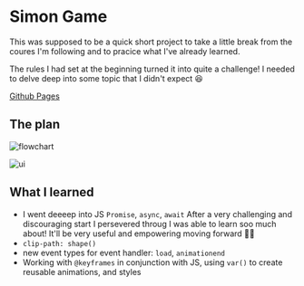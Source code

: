 # Simon Game
This was supposed to be a quick short project to take a little break from the coures I'm following and to pracice what I've already learned.

The rules I had set at the beginning turned it into quite a challenge! 
I needed to delve deep into some topic that I didn't expect 😆

[Github Pages](https://mgrzb451.github.io/webdevpractice-simon/)

## The plan
![flowchart](https://github.com/user-attachments/assets/22311132-8a2d-4143-8fc1-eafa369267f5)

![ui](https://github.com/user-attachments/assets/03496a43-4fe3-482a-89ca-d2c23f4a5ed9)


## What I learned

* I went deeeep into JS `Promise`, `async`, `await` After a very challenging and discouraging start I persevered throug I was able to learn soo much about! It'll be very useful and empowering moving forward 💪🏻
* `clip-path: shape()`
* new event types for event handler: `load`, `animationend`
* Working with `@keyframes` in conjunction with JS, using `var()` to create reusable animations, and styles 
